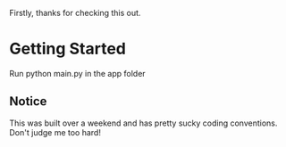 Firstly, thanks for checking this out. 

<h1>Getting Started</h1>

Run python main.py in the app folder 


<h2>Notice</h2>
This was built over a weekend and has pretty sucky coding conventions. Don't judge me too hard!
